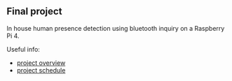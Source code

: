 ## Final project 

In house human presence detection using bluetooth inquiry on a Raspberry Pi 4.

Useful info:

* [project overview](https://github.com/cu-ecen-aeld/final-project-ImmineoII/wiki/Project-overview)
* [project schedule](https://github.com/users/ImmineoII/projects/4)